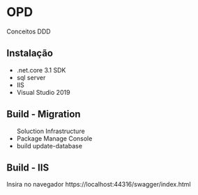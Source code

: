 # OPD 
 Conceitos DDD

<h2>Instalação</h2>

<ul>
<li> .net.core 3.1 SDK </li>
<li> sql server </li>
<li> IIS </li>
<li> Visual Studio 2019 </li>
</ul>

<h2>Build - Migration</h2>
<ul>
</li> 
  Soluction Infrastructure
  <li> Package Manage Console </li>
  <li> build update-database </li>
  </li>
 </ul>
 
<h2>Build - IIS</h2>

Insira no navegador 
 https://localhost:44316/swagger/index.html
